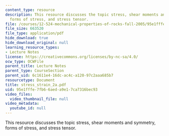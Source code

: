 ```yaml
---
content_type: resource
description: This resource discusses the topic stress, shear moments and symmetry,
  forms of stress, and stress tensor.
file: /courses/12-524-mechanical-properties-of-rocks-fall-2005/95e1fffe7fb66aeda9e17ca7316bec93_stress_strain_2a.pdf
file_size: 663520
file_type: application/pdf
hide_download: true
hide_download_original: null
learning_resource_types:
- Lecture Notes
license: https://creativecommons.org/licenses/by-nc-sa/4.0/
ocw_type: OCWFile
parent_title: Lecture Notes
parent_type: CourseSection
parent_uid: 6c1611e4-16dc-ac4c-a120-97c2aaa685b7
resourcetype: Document
title: stress_strain_2a.pdf
uid: 95e1fffe-7fb6-6aed-a9e1-7ca7316bec93
video_files:
  video_thumbnail_file: null
video_metadata:
  youtube_id: null
---
```

This resource discusses the topic stress, shear moments and symmetry, forms of stress, and stress tensor.